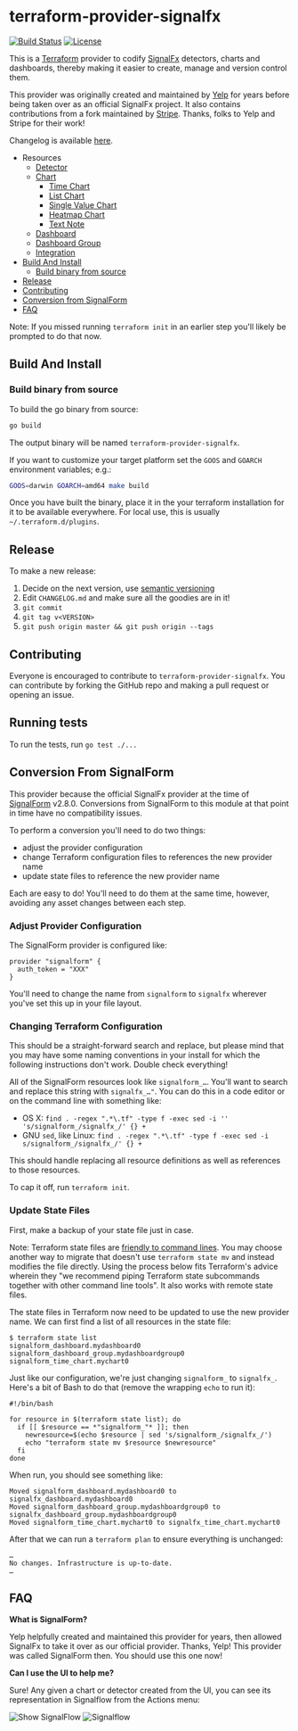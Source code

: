 # terraform-provider-signalfx

[![Build Status](https://travis-ci.org/Yelp/terraform-provider-signalfx.svg?branch=master)](https://travis-ci.org/Yelp/terraform-provider-signalfx)
[![License](https://img.shields.io/badge/License-Apache%202.0-blue.svg)](https://opensource.org/licenses/Apache-2.0)

This is a [Terraform](https://www.terraform.io/) provider to codify [SignalFx](http://signalfx.com) detectors, charts and dashboards, thereby making it easier to create, manage and version control them.

This provider was originally created and maintained by [Yelp](https://www.yelp.com/engineering) for years before being taken over as an official SignalFx project. It also contains contributions from a fork maintained by [Stripe](https://stripe.com/). Thanks, folks to Yelp and Stripe for their work!

Changelog is available [here](https://github.com/signalfx/terraform-provider-signalfx/blob/master/CHANGELOG.md).

* Resources
    * [Detector](https://github.com/signalfx/terraform-provider-signalfx/blob/master/docs/resources/detector.md)
    * [Chart](https://github.com/signalfx/terraform-provider-signalfx/blob/master/docs/resources/chart.md)
        * [Time Chart](https://github.com/signalfx/terraform-provider-signalfx/blob/master/docs/resources/time_chart.md)
        * [List Chart](https://github.com/signalfx/terraform-provider-signalfx/blob/master/docs/resources/list_chart.md)
        * [Single Value Chart](https://github.com/signalfx/terraform-provider-signalfx/blob/master/docs/resources/single_value_chart.md)
        * [Heatmap Chart](https://github.com/signalfx/terraform-provider-signalfx/blob/master/docs/resources/heatmap_chart.md)
        * [Text Note](https://github.com/signalfx/terraform-provider-signalfx/blob/master/docs/resources/text_note.md)
    * [Dashboard](https://github.com/signalfx/terraform-provider-signalfx/blob/master/docs/resources/dashboard.md)
    * [Dashboard Group](https://github.com/signalfx/terraform-provider-signalfx/blob/master/docs/resources/dashboard_group.md)
    * [Integration](https://github.com/signalfx/terraform-provider-signalfx/blob/master/docs/resources/integration.md)
* [Build And Install](#build-and-install)
    * [Build binary from source](#build-binary-from-source)
* [Release](#release)
* [Contributing](#contributing)
* [Conversion from SignalForm](#conversion-from-signalform)
* [FAQ](#faq)

Note: If you missed running `terraform init` in an earlier step you'll likely be prompted to do that now.

## Build And Install

### Build binary from source

To build the go binary from source:

```bash
go build
```

The output binary will be named `terraform-provider-signalfx`.

If you want to customize your target platform set the `GOOS` and `GOARCH` environment variables; e.g.:
```bash
GOOS=darwin GOARCH=amd64 make build
```

Once you have built the binary, place it in the your terraform installation for it to be available everywhere. For local use, this is usually `~/.terraform.d/plugins`.

## Release

To make a new release:

1. Decide on the next version, use [semantic versioning](https://semver.org/)
1. Edit `CHANGELOG.md` and make sure all the goodies are in it!
1. `git commit`
1. `git tag v<VERSION>`
1. `git push origin master && git push origin --tags`

## Contributing
Everyone is encouraged to contribute to `terraform-provider-signalfx`. You can contribute by forking the GitHub repo and making a pull request or opening an issue.

## Running tests

To run the tests, run `go test ./...`

## Conversion From SignalForm

This provider because the official SignalFx provider at the time of [SignalForm](https://github.com/Yelp/terraform-provider-signalform) v2.8.0. Conversions from SignalForm to this module at that point in time have no compatibility issues.

To perform a conversion you'll need to do two things:
* adjust the provider configuration
* change Terraform configuration files to references the new provider name
* update state files to reference the new provider name

Each are easy to do! You'll need to do them at the same time, however, avoiding any asset changes between each step.

### Adjust Provider Configuration

The SignalForm provider is configured like:

```
provider "signalform" {
  auth_token = "XXX"
}
```

You'll need to change the name from `signalform` to `signalfx` wherever you've set this up in your file layout.

### Changing Terraform Configuration

This should be a straight-forward search and replace, but please mind that you may have some naming conventions in your install for which the following instructions don't work. Double check everything!

All of the SignalForm resources look like `signalform_…`. You'll want to search and replace this string with `signalfx_…"`. You can do this in a code editor or on the command line with something like:

* OS X: `find . -regex ".*\.tf" -type f -exec sed -i '' 's/signalform_/signalfx_/' {} +`
* GNU `sed`, like Linux: `find . -regex ".*\.tf" -type f -exec sed -i s/signalform_/signalfx_/' {} +`

This should handle replacing all resource definitions as well as references to those resources.

To cap it off, run `terraform init`.

### Update State Files

First, make a backup of your state file just in case.

Note: Terraform state files are [friendly to command lines](https://www.terraform.io/docs/commands/state/index.html#command-line-friendly). You may choose another way to migrate that doesn't use `terraform state mv` and instead modifies the file directly. Using the process below fits Terraform's advice wherein they "we recommend piping Terraform state subcommands together with other command line tools". It also works with remote state files.

The state files in Terraform now need to be updated to use the new provider name. We can first find a list of all resources in the state file:

```
$ terraform state list
signalform_dashboard.mydashboard0
signalform_dashboard_group.mydashboardgroup0
signalform_time_chart.mychart0
```

Just like our configuration, we're just changing `signalform_` to `signalfx_`. Here's a bit of Bash to do that (remove the wrapping `echo` to run it):

```
#!/bin/bash

for resource in $(terraform state list); do
  if [[ $resource == *"signalform_"* ]]; then
    newresource=$(echo $resource | sed 's/signalform_/signalfx_/')
    echo "terraform state mv $resource $newresource"
  fi
done
```

When run, you should see something like:

```
Moved signalform_dashboard.mydashboard0 to signalfx_dashboard.mydashboard0
Moved signalform_dashboard_group.mydashboardgroup0 to signalfx_dashboard_group.mydashboardgroup0
Moved signalform_time_chart.mychart0 to signalfx_time_chart.mychart0
```

After that we can run a `terraform plan` to ensure everything is unchanged:

```
…
No changes. Infrastructure is up-to-date.
…
```

## FAQ

**What is SignalForm?**

Yelp helpfully created and maintained this provider for years, then allowed SignalFx to take it over as our official provider. Thanks, Yelp! This provider was called SignalForm then. You should use this one now!

**Can I use the UI to help me?**

Sure! Any given a chart or detector created from the UI, you can see its representation in Signalflow from the Actions menu:

![Show SignalFlow](https://github.com/signalfx/terraform-provider-signalfx/raw/master/docs/show_signalflow.png)
![Signalflow](https://github.com/signalfx/terraform-provider-signalfx/raw/master/docs/signalflow.png)
